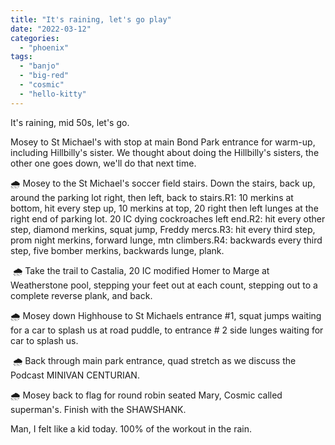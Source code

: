 ```yaml
---
title: "It's raining, let's go play"
date: "2022-03-12"
categories: 
  - "phoenix"
tags: 
  - "banjo"
  - "big-red"
  - "cosmic"
  - "hello-kitty"
---
```


It's raining, mid 50s, let's go.

Mosey to St Michael's with stop at main Bond Park entrance for warm-up, including Hillbilly's sister. We thought about doing the Hillbilly's sisters, the other one goes down, we'll do that next time. 

  
🌧️ Mosey to the St Michael's soccer field stairs. Down the stairs, back up, around the parking lot right, then left, back to stairs.R1: 10 merkins at bottom, hit every step up, 10 merkins at top, 20 right then left lunges at the right end of parking lot. 20 IC dying cockroaches left end.R2: hit every other step, diamond merkins, squat jump, Freddy mercs.R3: hit every third step, prom night merkins, forward lunge, mtn climbers.R4: backwards every third step, five bomber merkins, backwards lunge, plank.

 🌧️ Take the trail to Castalia, 20 IC modified Homer to Marge at Weatherstone pool, stepping your feet out at each count, stepping out to a complete reverse plank, and back.

🌧️ Mosey down Highhouse to St Michaels entrance #1, squat jumps waiting for a car to splash us at road puddle, to entrance # 2 side lunges waiting for car to splash us.

 🌧️ Back through main park entrance, quad stretch as we discuss the Podcast MINIVAN CENTURIAN.

🌧️ Mosey back to flag for round robin seated Mary, Cosmic called superman's. Finish with the SHAWSHANK.

Man, I felt like a kid today. 100% of the workout in the rain.
